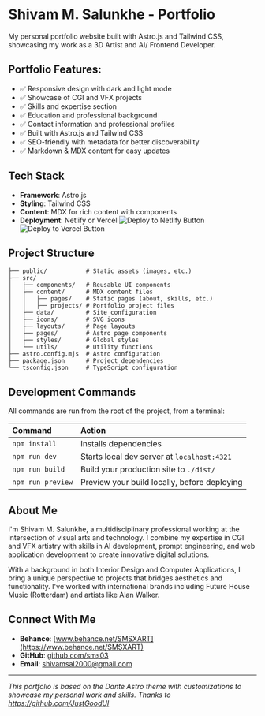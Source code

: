 # Shivam M. Salunkhe - Portfolio

My personal portfolio website built with Astro.js and Tailwind CSS, showcasing my work as a 3D Artist and AI/ Frontend Developer.

## Portfolio Features:

- ✅ Responsive design with dark and light mode
- ✅ Showcase of CGI and VFX projects
- ✅ Skills and expertise section
- ✅ Education and professional background
- ✅ Contact information and professional profiles
- ✅ Built with Astro.js and Tailwind CSS
- ✅ SEO-friendly with metadata for better discoverability
- ✅ Markdown & MDX content for easy updates

## Tech Stack

- **Framework**: Astro.js
- **Styling**: Tailwind CSS
- **Content**: MDX for rich content with components
- **Deployment**: Netlify or Vercel
![Deploy to Netlify Button](https://www.netlify.com/)
![Deploy to Vercel Button](https://www.vercel.com/)

## Project Structure

```text
├── public/           # Static assets (images, etc.)
├── src/
│   ├── components/   # Reusable UI components
│   ├── content/      # MDX content files
│   │   ├── pages/    # Static pages (about, skills, etc.)
│   │   ├── projects/ # Portfolio project files
│   ├── data/         # Site configuration
│   ├── icons/        # SVG icons
│   ├── layouts/      # Page layouts
│   ├── pages/        # Astro page components
│   ├── styles/       # Global styles
│   └── utils/        # Utility functions
├── astro.config.mjs  # Astro configuration
├── package.json      # Project dependencies
└── tsconfig.json     # TypeScript configuration
```

## Development Commands

All commands are run from the root of the project, from a terminal:

| Command                   | Action                                           |
| :------------------------ | :----------------------------------------------- |
| `npm install`             | Installs dependencies                            |
| `npm run dev`             | Starts local dev server at `localhost:4321`      |
| `npm run build`           | Build your production site to `./dist/`          |
| `npm run preview`         | Preview your build locally, before deploying     |

## About Me

I'm Shivam M. Salunkhe, a multidisciplinary professional working at the intersection of visual arts and technology. I combine my expertise in CGI and VFX artistry with skills in AI development, prompt engineering, and web application development to create innovative digital solutions.

With a background in both Interior Design and Computer Applications, I bring a unique perspective to projects that bridges aesthetics and functionality. I've worked with international brands including Future House Music (Rotterdam) and artists like Alan Walker.

## Connect With Me

- **Behance**: [www.behance.net/SMSXART](https://www.behance.net/SMSXART)
- **GitHub**: [github.com/sms03](https://github.com/sms03)
- **Email**: [shivamsal2000@gmail.com](mailto:shivamsal2000@gmail.com)

---

*This portfolio is based on the Dante Astro theme with customizations to showcase my personal work and skills. Thanks to https://github.com/JustGoodUI*
